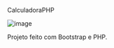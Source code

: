 CalculadoraPHP

![image](https://github.com/FelipeBritoSP10/CalculadoraPHP/assets/139879477/0a586c4e-5648-44a5-b928-4110ec4ad2b3)

Projeto feito com Bootstrap e PHP.
